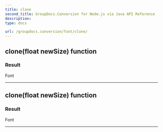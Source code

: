 ```yaml
---
title: clone
second_title: GroupDocs.Conversion for Node.js via Java API Reference
description: 
type: docs

url: /groupdocs.conversion/font/clone/
---
```


## clone(float newSize)  function


### Result
Font


---


## clone(float newSize)  function


### Result
Font


---


